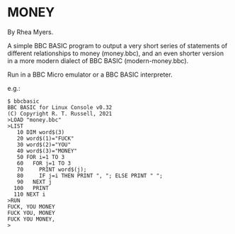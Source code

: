 MONEY
=====

By Rhea Myers.

A simple BBC BASIC program to output a very short series of statements of
different relationships to money (money.bbc), and an even shorter version
in a more modern dialect of BBC BASIC (modern-money.bbc).

Run in a BBC Micro emulator or a BBC BASIC interpreter.

e.g.:
```
$ bbcbasic
BBC BASIC for Linux Console v0.32
(C) Copyright R. T. Russell, 2021
>LOAD "money.bbc"
>LIST
   10 DIM word$(3)
   20 word$(1)="FUCK"
   30 word$(2)="YOU"
   40 word$(3)="MONEY"
   50 FOR i=1 TO 3
   60   FOR j=1 TO 3
   70     PRINT word$(j);
   80     IF j=i THEN PRINT ", "; ELSE PRINT " ";
   90   NEXT j
  100   PRINT
  110 NEXT i
>RUN
FUCK, YOU MONEY 
FUCK YOU, MONEY 
FUCK YOU MONEY, 
>
```
